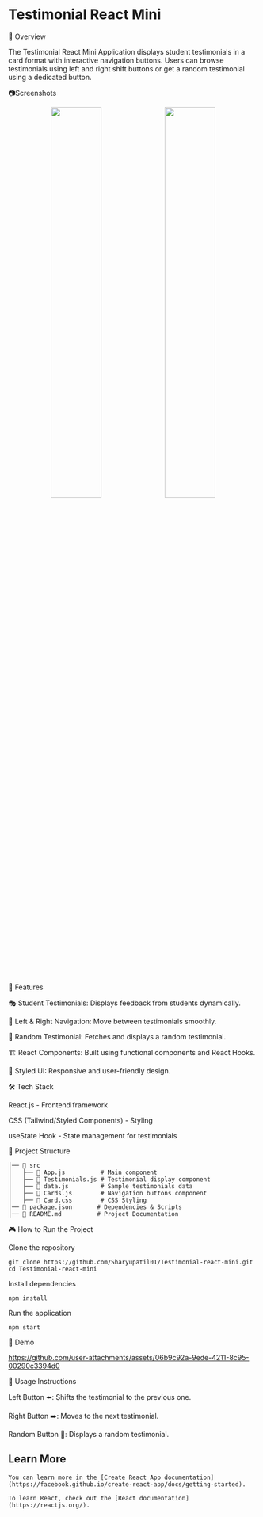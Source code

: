 
<h1>Testimonial React Mini</h1>

📌 Overview

The Testimonial React Mini Application displays student testimonials in a card format with interactive navigation buttons. Users can browse testimonials using left and right shift buttons or get a random testimonial using a dedicated button.

📷Screenshots 

<p align="center">
  <img src="https://github.com/user-attachments/assets/0319998e-f559-4bdf-84e4-05228888f84d" width="45%" />
  <img src="https://github.com/user-attachments/assets/d5f62fd8-a5fd-4195-bffc-ba2348b49e96" width="45%" />
</p>


🚀 Features

🎭 Student Testimonials: Displays feedback from students dynamically.

🔄 Left & Right Navigation: Move between testimonials smoothly.

🎲 Random Testimonial: Fetches and displays a random testimonial.

🏗️ React Components: Built using functional components and React Hooks.

🎨 Styled UI: Responsive and user-friendly design.

🛠️ Tech Stack

React.js - Frontend framework

CSS (Tailwind/Styled Components) - Styling

useState Hook - State management for testimonials

📂 Project Structure

```📁 testimonial-react-mini-app
│── 📂 src
│   ├── 📜 App.js          # Main component
│   ├── 📜 Testimonials.js # Testimonial display component
│   ├── 📜 data.js         # Sample testimonials data
│   ├── 📜 Cards.js        # Navigation buttons component
│   ├── 📜 Card.css        # CSS Styling
│── 📜 package.json       # Dependencies & Scripts
│── 📜 README.md          # Project Documentation
```
🎮 How to Run the Project

Clone the repository
```
git clone https://github.com/Sharyupatil01/Testimonial-react-mini.git
cd Testimonial-react-mini
```
Install dependencies
```
npm install
```
Run the application
```
npm start
```
🎥 Demo




https://github.com/user-attachments/assets/06b9c92a-9ede-4211-8c95-00290c3394d0



📝 Usage Instructions

Left Button ⬅️: Shifts the testimonial to the previous one.

Right Button ➡️: Moves to the next testimonial.

Random Button 🎲: Displays a random testimonial.



## Learn More
```
You can learn more in the [Create React App documentation](https://facebook.github.io/create-react-app/docs/getting-started).

To learn React, check out the [React documentation](https://reactjs.org/).

```
